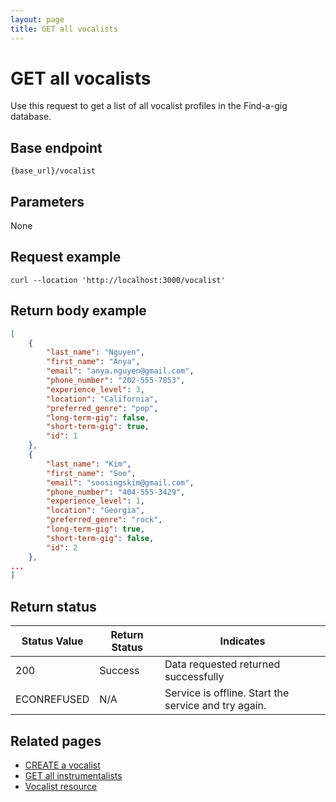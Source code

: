 ```yaml
---
layout: page
title: GET all vocalists
---
```


# GET all vocalists

Use this request to get a list of all vocalist profiles in the Find-a-gig database.

## Base endpoint

```shell
{base_url}/vocalist
```

## Parameters

None

## Request example

```curl
curl --location 'http://localhost:3000/vocalist'
```

## Return body example

```json
[
    {
        "last_name": "Nguyen",
        "first_name": "Anya",
        "email": "anya.nguyen@gmail.com",
        "phone_number": "202-555-7853",
        "experience_level": 3,
        "location": "California",
        "preferred_genre": "pop",
        "long-term-gig": false,
        "short-term-gig": true,
        "id": 1
    },
    {
        "last_name": "Kim",
        "first_name": "Soo",
        "email": "soosingskim@gmail.com",
        "phone_number": "404-555-3429",
        "experience_level": 1,
        "location": "Georgia",
        "preferred_genre": "rock",
        "long-term-gig": true,
        "short-term-gig": false,
        "id": 2
    },
...
]
```

## Return status

| Status Value | Return Status | Indicates |
| --- | --- | --- |
| 200 | Success | Data requested returned successfully |
| ECONREFUSED | N/A | Service is offline. Start the service and try again. |

## Related pages

* [CREATE a vocalist](create-voc.md)
* [GET all instrumentalists](get-all-inst.md)
* [Vocalist resource](vocalist.md)